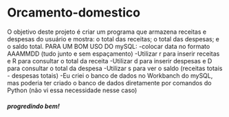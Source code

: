 # Orcamento-domestico
O objetivo deste projeto é criar um programa que armazena receitas e despesas do usuário e mostra: o total das receitas; o total das despesas; e o saldo total.
PARA UM BOM USO DO mySQL:
-colocar data no formato AAAMMDD (tudo junto e sem espaçamento)
-Utilizar r para inserir receitas e R para consultar o total da receita
-Utilizar d para inserir despesas e D para consultar o total da despesa
-Utilizar s para ver o saldo (receitas totais - despesas totais)
-Eu criei o banco de dados no Workbanch do mySQL, mas poderia ter criado o banco de dados diretamente por comandos do Python (não vi essa necessidade nesse caso)
##### progredindo bem!

